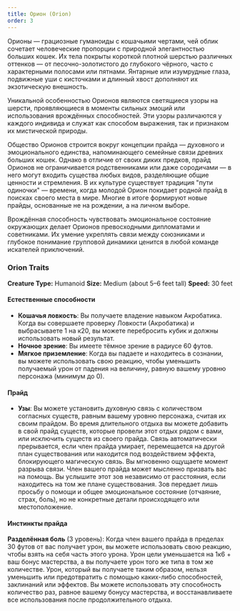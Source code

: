 ```yaml
---
title: Орион (Orion)
order: 3
---
```


Орионы — грациозные гуманоиды с кошачьими чертами, чей облик сочетает человеческие пропорции с природной элегантностью больших кошек. Их тела покрыты короткой плотной шерстью различных оттенков — от песочно-золотистого до глубокого чёрного, часто с характерными полосами или пятнами. Янтарные или изумрудные глаза, подвижные уши с кисточками и длинный хвост дополняют их экзотическую внешность.

Уникальной особенностью Орионов являются светящиеся узоры на шерсти, проявляющиеся в моменты сильных эмоций или использования врождённых способностей. Эти узоры различаются у каждого индивида и служат как способом выражения, так и признаком их мистической природы.

Общество Орионов строится вокруг концепции прайда — духовного и эмоционального единства, напоминающего семейные связи древних больших кошек. Однако в отличие от своих диких предков, прайд Орионов не ограничивается родственниками или даже сородичами — в него могут входить существа любых видов, разделяющие общие ценности и стремления. В их культуре существует традиция "пути одиночки" — времени, когда молодой Орион покидает родной прайд в поисках своего места в мире. Многие в итоге формируют новые прайды, основанные не на рождении, а на личном выборе.

Врождённая способность чувствовать эмоциональное состояние окружающих делает Орионов превосходными дипломатами и советниками. Их умение укреплять связи между союзниками и глубокое понимание групповой динамики ценится в любой команде искателей приключений.

### Orion Traits
**Creature Type:** Humanoid
**Size:** Medium (about 5–6 feet tall)
**Speed:** 30 feet

#### Естественные способности
- **Кошачья ловкость**: Вы получаете владение навыком Акробатика. Когда вы совершаете проверку Ловкости (Акробатика) и выбрасываете 1 на к20, вы можете перебросить кубик и должны использовать новый результат.
- **Ночное зрение**: Вы имеете тёмное зрение в радиусе 60 футов.
- **Мягкое приземление**: Когда вы падаете и находитесь в сознании, вы можете использовать свою реакцию, чтобы уменьшить получаемый урон от падения на величину, равную вашему уровню персонажа (минимум до 0).

#### Прайд
- **Узы**: Вы можете установить духовную связь с количеством согласных существ, равным вашему уровню персонажа, считая их своим прайдом. Во время длительного отдыха вы можете добавить в свой прайд существ, которые провели этот отдых рядом с вами, или исключить существ из своего прайда.
Связь автоматически прерывается, если член прайда умирает, перемещается на другой план существования или находится под воздействием эффекта, блокирующего магическую связь. Вы мгновенно ощущаете момент разрыва связи.
Член вашего прайда может мысленно призвать вас на помощь. Вы услышите этот зов независимо от расстояния, если находитесь на том же плане существования. Зов передает лишь просьбу о помощи и общее эмоциональное состояние (отчаяние, страх, боль), но не конкретные детали происходящего или местоположение.

#### Инстинкты прайда
**Разделённая боль** (3 уровень): Когда член вашего прайда в пределах 30 футов от вас получает урон, вы можете использовать свою реакцию, чтобы взять на себя часть этого урона. Урон цели уменьшается на 1к6 + ваш бонус мастерства, а вы получаете урон того же типа в том же количестве. Урон, который вы получаете таким образом, нельзя уменьшить или предотвратить с помощью каких-либо способностей, заклинаний или эффектов. Вы можете использовать эту способность количество раз, равное вашему бонусу мастерства, и восстанавливаете все использования после продолжительного отдыха.